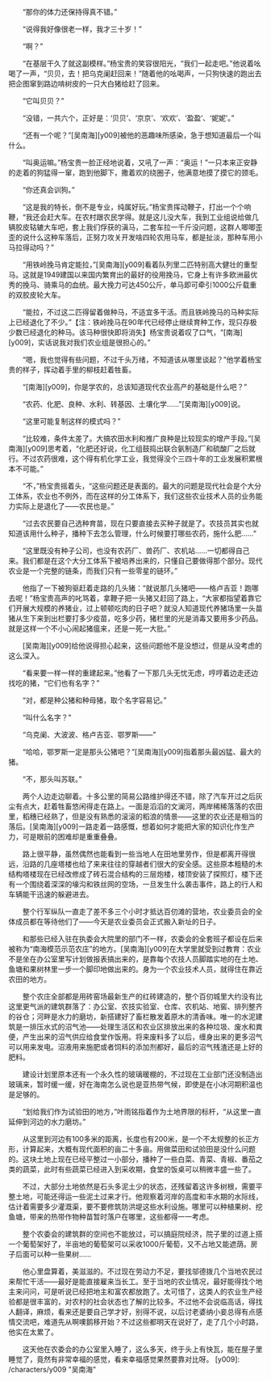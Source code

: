 　　“那你的体力还保持得真不错。”

　　“说得我好像很老一样，我才三十岁！”

　　“啊？”

　　“在基层干久了就这副模样。”杨宝贵的笑容很阳光，“我们一起走吧。”他说着吆喝了一声，“贝贝，去！把乌克阑赶回来！”随着他的吆喝声，一只狗快速的跑出去把企图窜到路边啃树皮的一只大白猪给赶了回来。

　　“它叫贝贝？”

　　“没错，一共六个，正好是：‘贝贝’、‘京京’、‘欢欢’、‘盈盈’、‘妮妮’。”

　　“还有一个呢？”[吴南海][y009]被他的恶趣味所感染，急于想知道最后一个叫什么。

　　“叫奥运嘛。”杨宝贵一脸正经地说着，又吼了一声：“奥运！”一只本来正安静的走着的狗猛得一窜，跑到他脚下，撒着欢的绕圈子，他满意地摸了摸它的颈毛。

　　“你还真会训狗。”

　　“这是我的特长，倒不是专业，纯属好玩。”杨宝贵挥动鞭子，打出一个个响鞭，“我还会赶大车。在农村跟农民学得。就是这儿没大车，我到工业组说给做几辆胶皮轱辘大车吧，套上我们俘获的滇马，二套车拉一千斤没问题，这群人唧唧歪歪的说什么这种车落后，正努力攻关开发啥四轮农用马车，都是扯淡，那种车用小马拉得动吗？”

　　“用铁岭挽马肯定能拉，”[吴南海][y009]看着队列里二匹特别高大健壮的重型马。这就是1949建国以来国内繁育出的最好的役用挽马，它身上有许多欧洲最优秀的挽马、骑乘马的血统。最大挽力可达450公斤，单马即可牵引1000公斤载重的双胶皮轮大车。

　　“能拉，不过这二匹得留着做种马，不适宜多干活。而且铁岭挽马的马种实际上已经退化了不少。”【注：铁岭挽马在90年代已经停止继续育种工作，现只存极少数已经退化的种马。该马种很快即将消失】杨宝贵说着叹了口气，“[南海][y009]，实话说我对我们农业组是很担心的。”

　　“嗯，我也觉得有些问题，不过千头万绪，不知道该从哪里谈起？”他学着杨宝贵的样子，挥动着手里的柳枝赶着牲畜。

　　“[南海][y009]，你是学农的，总该知道现代农业高产的基础是什么吧？”

　　“农药、化肥、良种、水利、转基因、土壤化学……”[吴南海][y009]说。

　　“这里可能复制这样的模式吗？”

　　“比较难，条件太差了。大搞农田水利和推广良种是比较现实的增产手段。”[吴南海][y009]思考着，“化肥还好说，化工组鼓捣出联合氨制造厂和硫酸厂之后就行。不过农药很难，这个得有机化学工业，我觉得没个三四十年的工业发展积累根本不可能。”

　　“不，”杨宝贵摇着头，“这些问题还是表面的。最大的问题是现代社会是个大分工体系，农业也不例外，而在这样的分工体系下，我们这些农业技术人员的业务能力实际上是退化了——农民也是。”

　　“过去农民要自己选种育苗，现在只要直接去买种子就是了。农技员其实也就知道该用什么种子，播种下去怎么管理，什么时候要打哪些农药，施什么肥……”

　　“这里既没有种子公司，也没有农药厂、兽药厂、农机站……一切都得自己来。我们都是在这个大分工体系下被培养出来的，只懂自己要做得那个部分。现代农业是一个完整的链条，而我们只有一些零星的链环。”

　　他指了一下被狗驱赶着走路的几头猪：“就说那几头猪吧——格卢吉亚！跑哪去呢！”杨宝贵高声的叱骂着，拿鞭子把一头猪又赶回了路上，“大家都指望着靠它们开展大规模的养猪业，过上顿顿吃肉的日子吧？就没人知道现代养猪场里一头苗猪从生下来到出栏要打多少疫苗，吃多少药，猪栏里的光是消毒又要用多少药品。就是这样一个不小心闹起猪瘟来，还是一死一大批。”

　　[吴南海][y009]给他说得担心起来，这些问题他不是没想过，但是从没考虑的这么深入。

　　“看来要一样一样的重建起来。”他看了一下那几头无忧无虑，哼哼着边走还边找吃的猪，“它们也有名字？”

　　“对，都是种公猪和种母猪，取个名字容易记。”

　　“叫什么名字？”

　　“乌克阑、大波波、格卢吉亚、鄂罗斯——”

　　“哈哈，鄂罗斯一定是那头公猪吧？”[吴南海][y009]指着那头最凶猛、最大的猪。

　　“不，那头叫苏联。”

　　两个人边走边聊着。十多公里的简易公路维护得还不错，除了汽车开过之后灰尘有点大，赶着牲畜悠闲得走在路上。一面是滔滔的文澜河，两岸稀稀落落的农田里，稻穗已经熟了，但是没有熟悉的滚滚的稻浪的情景——这里的农业还是相当的落后。[吴南海][y009]一路走着一路感慨，想着如何才能把大家的知识化作生产力，可是眼前的困难却是重重叠叠。

　　路上很平静，虽然偶然也能看到一些当地人在田地里劳作，但是都离开得很远，沿路的几座塔楼也给了来来往往的穿越者们很大的安全感。这些原本粗糙的木结构塔楼现在已经改修成了砖石混合结构的三层炮楼，楼顶安装了探照灯，楼下还有一个围绕着深深的壕沟和铁丝网的空场，一旦发生什么袭击事件，路上的行人和车辆能干迅速的躲避进去。

　　整个行军纵队一直走了差不多三个小时才抵达百仞滩的营地，农业委员会的全体成员都在等待他们了——今天是农业委员会正式搬入新址的日子。

　　和那些已经入驻在执委会大院里的部门不一样，农委会的全套班子都设在后来被称为“南海模范示范农庄”的地方。[吴南海][y009]在大学里就受到过教育：农业不是坐在办公室里写计划做报表搞出来的，是靠每个农技人员脚踏实地的在土地、鱼塘和果树林里一步一个脚印地做出来的。身为一个农业技术人员，就得住在靠近农田的地方。

　　整个农庄全部都是用砖窑场最新生产的红砖建造的，整个百仞城里大约没有比这里更气派的建筑群落了：办公室、农技实验室、仓库、农机站、地窖、排列整齐的谷仓；河畔是水力的磨坊，新搭建好了畜栏散发着原木的清香味。唯一的水泥建筑是一排压水式的沼气池——处理生活区和农业区排放出来的各种垃圾、废水和粪便，产生出来的沼气供应给食堂作饭用。将来废料多了以后，缠身出来的更多沼气可以用来发电。沼液用来施肥或者饲料的添加剂都好，最后的沼气残渣还是上好的肥料。

　　建设计划里原本还有一个永久性的玻璃暖棚的，不过现在工业部门还没制造出玻璃来，暂时缓一缓，好在海南怎么说也是亚热带气候，即使是在小冰河期积温也是足够的。

　　“划给我们作为试验田的地方，”叶雨铭指着作为土地界限的标杆，“从这里一直延伸到河边的水力磨坊。”

　　从这里到河边有100多米的距离，长度也有200米，是一个不太规整的长正方形，计算起来，大概有现代面积的亩二十多亩。用做菜田和试验田是没什么问题的。这块土地上现在已经平整过一小部分，播种了一些白菜、青菜、青椒、番茄之类的蔬菜，此时有些蔬菜已经进入到采收期，食堂的饭桌可以稍微丰盛一些了。

　　不过，大部分土地依然是石头多泥土少的状态，还残留着这许多树根，需要平整土地，可能还得运一些泥土过来才行。他观察着河岸的高度和丰水期的水际线，估计着需要多少灌溉渠，要不要修筑防洪堤这些水利设施。哪里可以种植果树、挖鱼塘，带来的热带作物种苗暂时落户在哪里，这些都得一一考虑。

　　整个农委会的建筑群的空间也不能放过，可以搞庭院经济，院子里的过道上搭一个葡萄架好了，半亩地的葡萄架可以采收1000斤葡萄，又不占地又能遮荫。房子后面可以种一些果树……

　　他心里盘算着，美滋滋的。不过现在劳动力不足，要找邬德拨几个当地农民过来帮忙干活——最好是能直接雇来当长工。至于当地的农业情况，最好能得找个地主来问问，可是听说已经把地主和富农都放跑了。太可惜了，这类人的农业生产经验都是很丰富的，对农村的社会状态也了解的比较多。不过他不会说临高话，得找人翻译，麻烦，看来还是要自己学才好，别得不说，以后讨老婆纳小妾总得有点感情交流吧，难道先从啊噢鹅移开始？不过这些都明天在说好了，走了几个小时路，他实在太累了。

　　这天他在农委会的办公室里入睡了，这么多天，终于头上有快瓦，能在屋子里睡觉了，竟然有非常幸福的感觉，看来幸福感觉果然要靠对比呀。
[y009]: /characters/y009 "吴南海"
